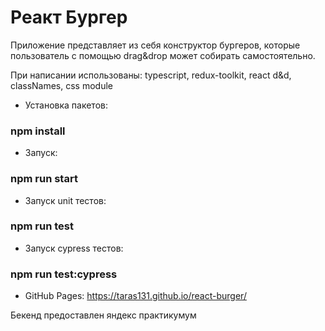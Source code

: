 # Реакт Бургер

Приложение представляет из себя конструктор бургеров, которые пользователь с помощью drag&drop может собирать самостоятельно.

При написании использованы:
typescript, redux-toolkit, react d&d, classNames, css module

* Установка пакетов:
### npm install

* Запуск:
### npm run start

* Запуск unit тестов:
### npm run test

* Запуск cypress тестов:
### npm run test:cypress

* GitHub Pages:
https://taras131.github.io/react-burger/
 
Бекенд предоставлен яндекс практикумум
